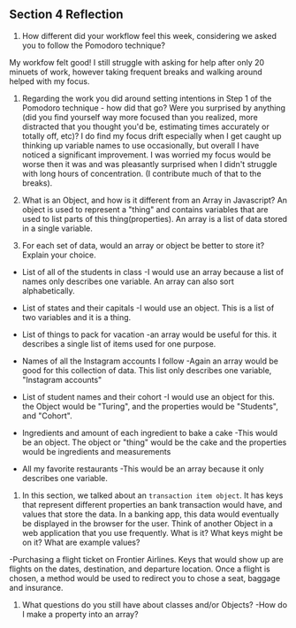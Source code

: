 ## Section 4 Reflection

1. How different did your workflow feel this week, considering we asked you to follow the Pomodoro technique?

My workfow felt good! I still struggle with asking for help after only 20 minuets of work, however taking frequent breaks and walking around helped with my focus.

1. Regarding the work you did around setting intentions in Step 1 of the Pomodoro technique - how did that go? Were you surprised by anything (did you find yourself way more focused than you realized, more distracted that you thought you'd be, estimating times accurately or totally off, etc)?
  I do find my focus drift especially when I get caught up thinking up variable names to use occasionally, but overall I have noticed a significant improvement. I was worried my focus would be worse then it was and was pleasantly surprised when I didn't struggle with long hours of concentration. (I contribute much of that to the breaks).

1. What is an Object, and how is it different from an Array in Javascript?
  An object is used to represent a "thing" and contains variables that are used to list parts of this thing(properties).
  An array is a list of data stored in a single variable.

1. For each set of data, would an array or object be better to store it? Explain your choice.

  * List of all of the students in class
   -I would use an array because a list of names only describes one variable. An array can also sort alphabetically.

  * List of states and their capitals
   -I would use an object. This is a list of two variables and it is a thing.

  * List of things to pack for vacation
   -an array would be useful for this. it describes a single list of items used for one purpose.

  * Names of all the Instagram accounts I follow
   -Again an array would be good for this collection of data. This list only describes one variable, "Instagram accounts"

  * List of student names and their cohort
   -I would use an object for this. the Object would be "Turing", and the properties would be "Students", and "Cohort".

  * Ingredients and amount of each ingredient to bake a cake
   -This would be an object. The object or "thing" would be the cake and the properties would be ingredients and measurements

  * All my favorite restaurants
   -This would be an array because it only describes one variable.

1. In this section, we talked about an `transaction item object`. It has keys that represent different properties an bank transaction would have, and values that store the data. In a banking app, this data would eventually be displayed in the browser for the user. Think of another Object in a web application that you use frequently. What is it? What keys might be on it? What are example values?

 -Purchasing a flight ticket on Frontier Airlines. Keys that would show up are flights on the dates, destination, and departure location. Once a flight is chosen, a method would be used to redirect you to chose a seat, baggage and insurance.

1. What questions do you still have about classes and/or Objects?
  -How do I make a property into an array?
